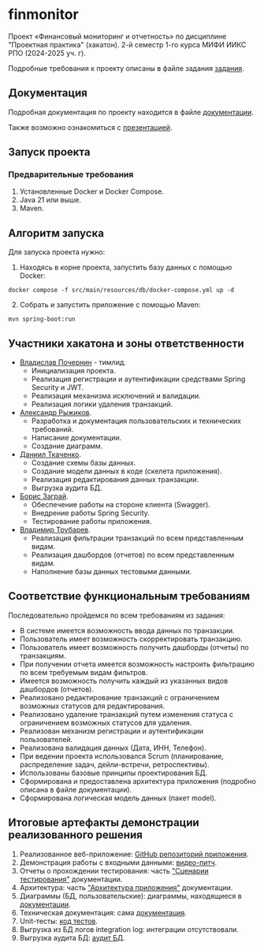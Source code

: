 # finmonitor
Проект «Финансовый мониторинг и отчетность» по дисциплине "Проектная практика" (хакатон). 2-й семестр 1-го курса МИФИ ИИКС РПО (2024-2025 уч. г).

Подробные требования к проекту описаны в файле задания [задания](/documentation/task.md).

## Документация

Подробная документация по проекту находится в файле [документации](/documentation/documentation%20mephi%20fin_project.md).

Также возможно ознакомиться с [презентацией](/documentation/Хакатон%20презентация%20команды%20№1%20(GlobusIT).pdf).

## Запуск проекта

### Предварительные требования

1. Установленные Docker и Docker Compose.
2. Java 21 или выше.
3. Maven.

## Алгоритм запуска

Для запуска проекта нужно:

1. Находясь в корне проекта, запустить базу данных с помощью Docker:

```shell
docker compose -f src/main/resources/db/docker-compose.yml up -d  
```

2. Собрать и запустить приложение с помощью Maven:

```shell
mvn spring-boot:run
```

## Участники хакатона и зоны ответственности

- [Владислав Почернин](https://github.com/vspochernin) - тимлид.
  - Инициализация проекта.
  - Реализация регистрации и аутентификации средствами Spring Security и JWT.
  - Реализация механизма исключений и валидации.
  - Реализация логики удаления транзакций.
- [Александр Рыжиков](https://github.com/striff2001).
  - Разработка и документация пользовательских и технических требований.
  - Написание документации.
  - Создание диаграмм.
- [Даниил Ткаченко](https://github.com/Daniil1380).
  - Создание схемы базы данных.
  - Создание модели данных в коде (скелета приложения).
  - Реализация редактирования данных транзакции.
  - Выгрузка аудита БД.
- [Борис Заграй](https://github.com/zagbor).
  - Обеспечение работы на стороне клиента (Swagger).
  - Внедрение работы Spring Security.
  - Тестирование работы приложения.
- [Владимир Трубарев](https://github.com/JavaBruse).
  - Реализация фильтрации транзакций по всем представленным видам.
  - Реализация дашбордов (отчетов) по всем представленным видам.
  - Наполнение базы данных тестовыми данными.

## Соответствие функциональным требованиям

Последовательно пройдемся по всем требованиям из задания:

- В системе имеется возможность ввода данных по транзакции.
- Пользователь имеет возможность скорректировать транзакцию.
- Пользователь имеет возможность получить дашборды (отчеты) по транзакциям.
- При получении отчета имеется возможность настроить фильтрацию по всем требуемым видам фильтров.
- Имеется возможность получить каждый из указанных видов дашбордов (отчетов).
- Реализовано редактирование транзакций с ограничением возможных статусов для редактирования.
- Реализовано удаление транзакций путем изменения статуса с ограничением возможных статусов для удаления.
- Реализован механизм регистрации и аутентификации пользователей.
- Реализована валидация данных (Дата, ИНН, Телефон).
- При ведении проекта использовался Scrum (планирование, распределение задач, дейли-встречи, ретроспективы).
- Использованы базовые принципы проектирования БД.
- Сформирована и предоставлена архитектура приложения (подробно описана в файле документации).
- Сформирована логическая модель данных (пакет model).

## Итоговые артефакты демонстрации реализованного решения

1. Реализованное веб-приложение: [GitHub репозиторий приложения](https://github.com/vspochernin/finmonitor).
2. Демонстрация работы с входными данными: [видео-питч](https://drive.google.com/file/d/1RPB29l0nT5EWAWb5TTSYw3uF4k2-Agnu/view?usp=sharing).
3. Отчеты о прохождении тестирования: часть ["Сценарии тестирования"](/documentation/documentation%20mephi%20fin_project.md#сценарии-тестирования) документации.
4. Архитектура: часть ["Архитектура приложения"](/documentation/documentation%20mephi%20fin_project.md#архитектура-приложения) документации.
5. Диаграммы (БД, пользовательские): диаграммы, находящиеся в [документации](/documentation/documentation%20mephi%20fin_project.md).
6. Техническая документация: сама [документация](/documentation/documentation%20mephi%20fin_project.md).
7. Unit-тесты: [код тестов](/src/test/java/ru/hackathon/finmonitor).
8. Выгрузка из БД логов integration log: интеграции отсутствовали.
9. Выгрузка аудита БД: [аудит БД](/documentation/Аудит%20БД.pdf).